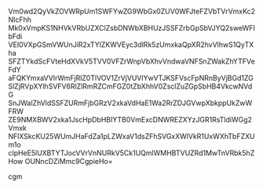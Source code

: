 Vm0wd2QyVkZOVWRpUm1SWFYwZG9WbGx0ZUV0WFJteFZVbTVrVmxKc2NIcFhh
Mk0xVmpKS1NHVkVRbUZXClZsbDNWbXBHUzJSSFZrbGpSbVJYQ2sweWFIbFdi
VEI0VXpGSmVWUnJiR2xTYlZKWVEyc3dlRk5zUmxkaQpXR2hvVlhwS1QyTXha
SFZTYkdScFVteHdXVkV5TVV0VFZrWnpVbXhvVndwaVNFSnZWakZhYTFVeFdY
aFQKYmxaVVlrWmFjRlZ0TlVOV1ZrVjVUVlYwVTJKSFVscFpNRnByVjBGd1ZG
SlZjRVpXYlhSVFV6RlZlRmRZCmFGZ0tZbXhhV0ZsclZuZGpSbHB4VkcwNVdG
SnJWalZhVldSSFZURmFjbGRzV2xkaVdHaE1Wa2RrZDJGVwpXbkppUkZwWFRW
ZE9NMXBWV2xka1JscHpDbHBIYTB0VmExcDNWREZXYzJGR1RsTldiWGg2Vmxk
NFlXSkcKU25WUmJHaFdZa1pLZWxaV1dsZFhSVGxXWlVkR1UxWXhTbFZXUm1o
clpHeE5lUXBTYTJocVVrVnNURkV5Ck1UQmlWMHBTVUZRd1MwTnVRbk5hZHow
OUNncDZiMmc9CgpieHo=

cgm